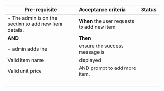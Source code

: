 | **Pre-requisite**     | **Acceptance criteria**|**Status**|
| ------------- |:-------------|:-----------:|
|- The admin is on the section to add new item details.|**When** the user requests to add new item|        |
|**AND**|**Then**|      |
|- admin adds the |ensure the success message is||
|      Valid item name|displayed ||
|      Valid unit price|AND prompt to add more item.||
||||
||||
||||
||||


      	
 

